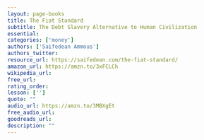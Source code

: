 ```yaml
---
layout: page-books
title: The Fiat Standard
subtitle: The Debt Slavery Alternative to Human Civilization
essential: 
categories: ['money']
authors: ['Saifedean Ammous']
authors_twitter: 
resource_url: https://saifedean.com/the-fiat-standard/
amazon_url: https://amzn.to/3xFCLCh
wikipedia_url: 
free_url: 
rating_order: 
lesson: ['']
quote: ""
audio_url: https://amzn.to/3MBXgEt
free_audio_url: 
goodreads_url: 
description: ""
---
```

